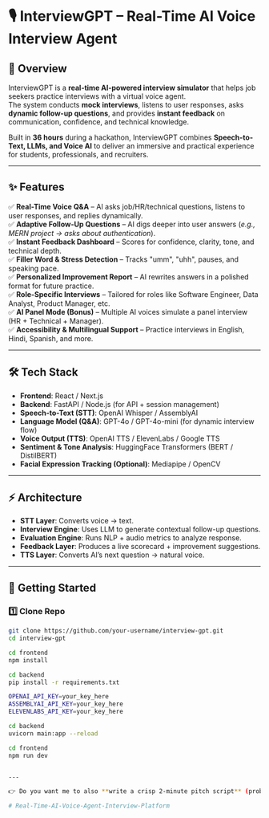 # 🎙️ InterviewGPT – Real-Time AI Voice Interview Agent  

## 📌 Overview  
InterviewGPT is a **real-time AI-powered interview simulator** that helps job seekers practice interviews with a virtual voice agent.  
The system conducts **mock interviews**, listens to user responses, asks **dynamic follow-up questions**, and provides **instant feedback** on communication, confidence, and technical knowledge.  

Built in **36 hours** during a hackathon, InterviewGPT combines **Speech-to-Text, LLMs, and Voice AI** to deliver an immersive and practical experience for students, professionals, and recruiters.  

---

## ✨ Features  

✅ **Real-Time Voice Q&A** – AI asks job/HR/technical questions, listens to user responses, and replies dynamically.  
✅ **Adaptive Follow-Up Questions** – AI digs deeper into user answers (*e.g., MERN project → asks about authentication*).  
✅ **Instant Feedback Dashboard** – Scores for confidence, clarity, tone, and technical depth.  
✅ **Filler Word & Stress Detection** – Tracks "umm", "uhh", pauses, and speaking pace.  
✅ **Personalized Improvement Report** – AI rewrites answers in a polished format for future practice.  
✅ **Role-Specific Interviews** – Tailored for roles like Software Engineer, Data Analyst, Product Manager, etc.  
✅ **AI Panel Mode (Bonus)** – Multiple AI voices simulate a panel interview (HR + Technical + Manager).  
✅ **Accessibility & Multilingual Support** – Practice interviews in English, Hindi, Spanish, and more.  

---

## 🛠️ Tech Stack  

- **Frontend**: React / Next.js  
- **Backend**: FastAPI / Node.js (for API + session management)  
- **Speech-to-Text (STT)**: OpenAI Whisper / AssemblyAI  
- **Language Model (Q&A)**: GPT-4o / GPT-4o-mini (for dynamic interview flow)  
- **Voice Output (TTS)**: OpenAI TTS / ElevenLabs / Google TTS  
- **Sentiment & Tone Analysis**: HuggingFace Transformers (BERT / DistilBERT)  
- **Facial Expression Tracking (Optional)**: Mediapipe / OpenCV  

---

## ⚡ Architecture  


- **STT Layer**: Converts voice → text.  
- **Interview Engine**: Uses LLM to generate contextual follow-up questions.  
- **Evaluation Engine**: Runs NLP + audio metrics to analyze response.  
- **Feedback Layer**: Produces a live scorecard + improvement suggestions.  
- **TTS Layer**: Converts AI’s next question → natural voice.  

---

## 🚀 Getting Started  

### 1️⃣ Clone Repo  
```bash
git clone https://github.com/your-username/interview-gpt.git
cd interview-gpt

cd frontend
npm install

cd backend
pip install -r requirements.txt

OPENAI_API_KEY=your_key_here
ASSEMBLYAI_API_KEY=your_key_here
ELEVENLABS_API_KEY=your_key_here

cd backend
uvicorn main:app --reload

cd frontend
npm run dev


---

👉 Do you want me to also **write a crisp 2-minute pitch script** (problem → solution → demo → impact) so you can present this to judges smoothly?

# Real-Time-AI-Voice-Agent-Interview-Platform
